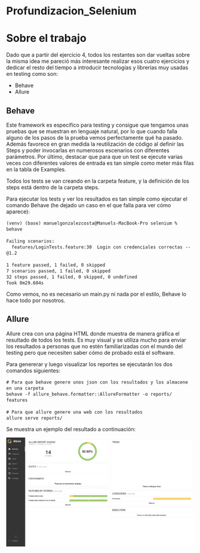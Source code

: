 # Profundizacion_Selenium


# Sobre el trabajo

 Dado que a partir del ejercicio 4, todos los restantes son dar vueltas sobre la misma idea me pareció más interesante 
 realizar esos cuatro ejercicios y dedicar el resto del tiempo a introducir tecnologías y librerías muy usadas en testing como son:
 
- Behave
- Allure

## Behave

Este framework es específico para testing y consigue que tengamos unas pruebas que se muestran en lenguaje
natural, por lo que cuando falla alguno de los pasos de la prueba vemos perfectamente qué ha pasado. Además
favorece en gran medida la reutilización de código al definir las Steps y poder invocarlas en numerosos 
escenarios con diferentes parámetros. Por último, destacar que para que un test se ejecute varias veces con 
diferentes valores de entrada es tan simple como meter más filas en la tabla de Examples.

Todos los tests se van creando en la carpeta feature, y la definición de los steps está dentro de la carpeta steps.

Para ejecutar los tests y ver los resultados es tan simple como ejecutar
el comando Behave (he dejado un caso en el que falla para ver cómo aparece):

```
(venv) (base) manuelgonzalezcosta@Manuels-MacBook-Pro selenium % behave

Failing scenarios:
  features/LoginTests.feature:30  Login con credenciales correctas -- @1.2 

1 feature passed, 1 failed, 0 skipped
7 scenarios passed, 1 failed, 0 skipped
32 steps passed, 1 failed, 0 skipped, 0 undefined
Took 0m29.604s

```

Como vemos, no es necesario un main.py ni nada por el estilo, Behave lo hace todo por nosotros.

## Allure

Allure crea con una página HTML donde muestra de manera gráfica el resultado de todos los tests. 
Es muy visual y se utiliza mucho para enviar los resultados a personas que no estén familiarizadas
con el mundo del testing pero que necesiten saber cómo de probado está el software.

Para genererar y luego visualizar los reportes se ejecutarán los dos comandos siguientes:
```
# Para que behave genere unos json con los resultados y los almacene en una carpeta
behave -f allure_behave.formatter::AllureFormatter -o reports/ features

# Para que allure genere una web con los resultados
allure serve reports/          
```

Se muestra un ejemplo del resultado a continuación:

![ejemplo reporte allure](reporteAllure.png)